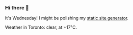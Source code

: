 ### Hi there :wave:

It's Wednesday! I might be polishing my [static site generator](https://github.com/bewuethr/pandoc-bash-blog).

Weather in Toronto: clear, at +17°C.
